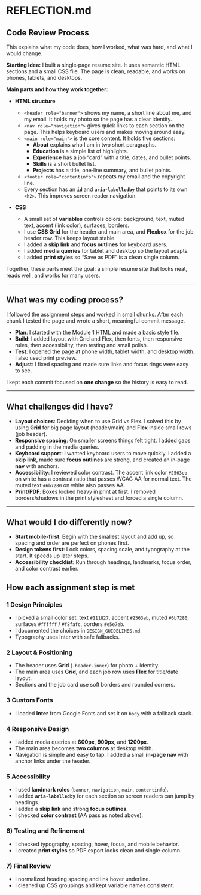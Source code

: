 # REFLECTION.md

## Code Review Process

This explains what my code does, how I worked, what was hard, and what I would change.

**Starting Idea:** I built a single‑page resume site. It uses semantic HTML sections and a small CSS file. The page is clean, readable, and works on phones, tablets, and desktops.

**Main parts and how they work together:**

- **HTML structure**
  - `<header role="banner">` shows my name, a short line about me, and my email. It holds my photo so the page has a clear identity.
  - `<nav role="navigation">` gives quick links to each section on the page. This helps keyboard users and makes moving around easy.
  - `<main role="main">` is the core content. It holds five sections:
    - **About** explains who I am in two short paragraphs.
    - **Education** is a simple list of highlights.
    - **Experience** has a job “card” with a title, dates, and bullet points.
    - **Skills** is a short bullet list.
    - **Projects** has a title, one‑line summary, and bullet points.
  - `<footer role="contentinfo">` repeats my email and the copyright line.
  - Every section has an **`id`** and **`aria-labelledby`** that points to its own `<h2>`. This improves screen reader navigation.

- **CSS**
  - A small set of **variables** controls colors: background, text, muted text, accent (link color), surfaces, borders.
  - I use **CSS Grid** for the header and main area, and **Flexbox** for the job header row. This keeps layout stable.
  - I added a **skip link** and **focus outlines** for keyboard users.
  - I added **media queries** for tablet and desktop so the layout adapts.
  - I added **print styles** so “Save as PDF” is a clean single column.

Together, these parts meet the goal: a simple resume site that looks neat, reads well, and works for many users.

---

## What was my coding process?

I followed the assignment steps and worked in small chunks. After each chunk I tested the page and wrote a short, meaningful commit message.

- **Plan**: I started with the Module 1 HTML and made a basic style file. 
- **Build**: I added layout with Grid and Flex, then fonts, then responsive rules, then accessibility, then testing and small polish.
- **Test**: I opened the page at phone width, tablet width, and desktop width. I also used print preview.
- **Adjust**: I fixed spacing and made sure links and focus rings were easy to see.

I kept each commit focused on **one change** so the history is easy to read.

---

## What challenges did I have?

- **Layout choices**: Deciding when to use Grid vs Flex. I solved this by using **Grid** for big page layout (header/main) and **Flex** inside small rows (job header).  
- **Responsive spacing**: On smaller screens things felt tight. I added gaps and padding in the media queries.  
- **Keyboard support**: I wanted keyboard users to move quickly. I added a **skip link**, made sure **focus outlines** are strong, and created an in‑page **nav** with anchors.  
- **Accessibility**: I reviewed color contrast. The accent link color `#2563eb` on white has a contrast ratio that passes WCAG AA for normal text. The muted text `#6b7280` on white also passes AA.  
- **Print/PDF**: Boxes looked heavy in print at first. I removed borders/shadows in the print stylesheet and forced a single column.

---

## What would I do differently now?

- **Start mobile-first**: Begin with the smallest layout and add up, so spacing and order are perfect on phones first.  
- **Design tokens first**: Lock colors, spacing scale, and typography at the start. It speeds up later steps.  
- **Accessibility checklist**: Run through headings, landmarks, focus order, and color contrast earlier.  

## How each assignment step is met

### 1 Design Principles
- I picked a small color set: text `#111827`, accent `#2563eb`, muted `#6b7280`, surfaces `#ffffff` / `#f8fafc`, borders `#e5e7eb`.
- I documented the choices in `DESIGN_GUIDELINES.md`.
- Typography uses Inter with safe fallbacks.

### 2 Layout & Positioning
- The header uses **Grid** (`.header-inner`) for photo + identity.
- The main area uses **Grid**, and each job row uses **Flex** for title/date layout.
- Sections and the job card use soft borders and rounded corners.

### 3 Custom Fonts
- I loaded **Inter** from Google Fonts and set it on `body` with a fallback stack.

### 4 Responsive Design
- I added media queries at **600px**, **900px**, and **1200px**.
- The main area becomes **two columns** at desktop width.
- Navigation is simple and easy to tap: I added a small **in‑page nav** with anchor links under the header.

### 5 Accessibility
- I used **landmark roles** (`banner`, `navigation`, `main`, `contentinfo`).
- I added **`aria-labelledby`** for each section so screen readers can jump by headings.
- I added a **skip link** and strong **focus outlines**.
- I checked **color contrast** (AA pass as noted above).

### 6) Testing and Refinement
- I checked typography, spacing, hover, focus, and mobile behavior.
- I created **print styles** so PDF export looks clean and single‑column.

### 7) Final Review
- I normalized heading spacing and link hover underline.
- I cleaned up CSS groupings and kept variable names consistent.